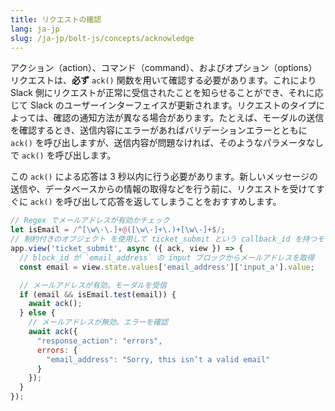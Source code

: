 ```yaml
---
title: リクエストの確認
lang: ja-jp
slug: /ja-jp/bolt-js/concepts/acknowledge
---
```


アクション（action）、コマンド（command）、およびオプション（options）リクエストは、**必ず** `ack()` 関数を用いて確認する必要があります。これにより Slack 側にリクエストが正常に受信されたことを知らせることができ、それに応じて Slack のユーザーインターフェイスが更新されます。リクエストのタイプによっては、確認の通知方法が異なる場合があります。たとえば、モーダルの送信を確認するとき、送信内容にエラーがあればバリデーションエラーとともに `ack()` を呼び出しますが、送信内容が問題なければ、そのようなパラメータなしで `ack()` を呼び出します。

この `ack()` による応答は 3 秒以内に行う必要があります。新しいメッセージの送信や、データベースからの情報の取得などを行う前に、リクエストを受けてすぐに `ack()` を呼び出して応答を返してしまうことをおすすめします。

```javascript
// Regex でメールアドレスが有効かチェック
let isEmail = /^[\w\-\.]+@([\w\-]+\.)+[\w\-]+$/;
// 制約付きのオブジェクト を使用して ticket_submit という callback_id を持つモーダル送信をリッスン
app.view('ticket_submit', async ({ ack, view }) => {
  // block_id が `email_address` の input ブロックからメールアドレスを取得
  const email = view.state.values['email_address']['input_a'].value;

  // メールアドレスが有効。モーダルを受信
  if (email && isEmail.test(email)) {
    await ack();
  } else {
    // メールアドレスが無効。エラーを確認
    await ack({
      "response_action": "errors",
      errors: {
        "email_address": "Sorry, this isn’t a valid email"
      }
    });
  }
});
```